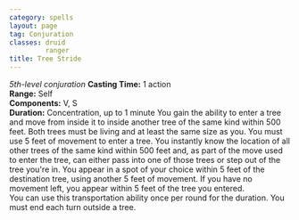 ```yaml
---
category: spells
layout: page
tag: Conjuration
classes: druid
         ranger
title: Tree Stride 
---
```

_5th-level conjuration_ 
**Casting Time:** 1 action    
**Range:** Self    
**Components:** V, S    
**Duration:** Concentration, up to 1 minute 
You gain the ability to enter a tree and move from inside it to inside another tree of the same kind within 500 feet. Both trees must be living and at least the same size as you. You must use 5 feet of movement to enter a tree. You instantly know the location of all other trees of the same kind within 500 feet and, as part of the move used to enter the tree, can either pass into one of those trees or step out of the tree you're in. You appear in a spot of your choice within 5 feet of the destination tree, using another 5 feet of movement. If you have no movement left, you appear within 5 feet of the tree you entered.    
You can use this transportation ability once per round for the duration. You must end each turn outside a tree. 